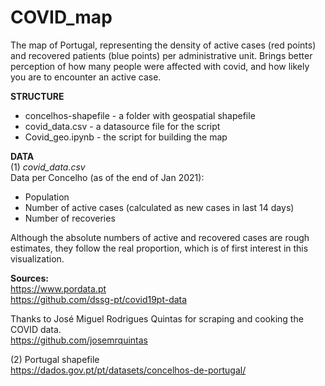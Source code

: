 # COVID_map
The map of Portugal, representing the density of active cases (red points) and recovered patients (blue points) per administrative unit.  Brings better perception of how many people were affected with covid, and how likely you are to encounter an active case.

**STRUCTURE**
- concelhos-shapefile - a folder with geospatial shapefile  
- covid_data.csv - a datasource file for the script  
- Covid_geo.ipynb - the script for building the map  

**DATA**  
(1) *covid_data.csv*  
Data per Concelho (as of the end of Jan 2021): 
- Population
- Number of active cases (calculated as new cases in last 14 days)
- Number of recoveries

Although the absolute numbers of active and recovered cases are rough estimates, they follow the real proportion, which is of first interest in this visualization.

**Sources:**  
https://www.pordata.pt  
https://github.com/dssg-pt/covid19pt-data

Thanks to José Miguel Rodrigues Quintas for scraping and cooking the COVID data.  
https://github.com/josemrquintas

(2) Portugal shapefile  
https://dados.gov.pt/pt/datasets/concelhos-de-portugal/



